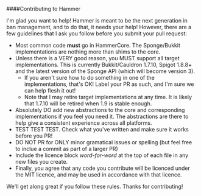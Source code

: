 ####Contributing to Hammer

I'm glad you want to help! Hammer is meant to be the next generation in ban management, and to do that, it needs your help! However, there are a few guidelines that I ask you follow before you submit your pull request:

* Most common code **must** go in HammerCore. The Sponge/Bukkit implementations are nothing more than shims to the core.
* Unless there is a VERY good reason, you MUST support all target implementations. This is currently Bukkit/Cauldron 1.7.10, Spigot 1.8.8+ and the latest version of the Sponge API (which will become version 3).
    * If you aren't sure how to do something in one of the implementations, that's OK! Label your PR as such, and I'm sure we can help flesh it out!
    * Note that I may retire target implementations at any time. It is likely that 1.7.10 will be retired when 1.9 is stable enough.
* Absolutely DO add new abstractions to the core and corresponding implementations if you feel you need it. The abstractions are there to help give a consistent experience across all platforms.
* TEST TEST TEST. Check what you've written and make sure it works before you PR!
* DO NOT PR for ONLY minor gramatical issues or spelling (but feel free to inclue a commit as part of a larger PR)
* Include the licence block *word-for-word* at the top of each file in any new files you create.
* Finally, you agree that any code you contribute will be licenced under the MIT licence, and may be used in accordance with that licence.
 
We'll get along great if you follow these rules. Thanks for contributing!